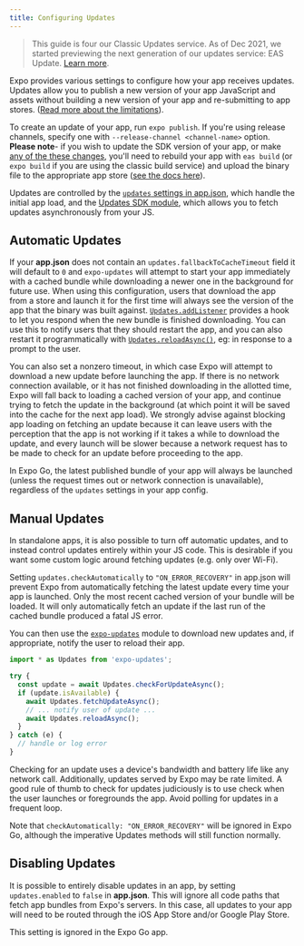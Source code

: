 ```yaml
---
title: Configuring Updates
---
```


> This guide is four our Classic Updates service. As of Dec 2021, we started previewing the next generation of our updates service: EAS Update. [Learn more](/eas-update).

Expo provides various settings to configure how your app receives updates. Updates allow you to publish a new version of your app JavaScript and assets without building a new version of your app and re-submitting to app stores. ([Read more about the limitations](../workflow/publishing.md)).

To create an update of your app, run `expo publish`. If you're using release channels, specify one with `--release-channel <channel-name>` option. **Please note**- if you wish to update the SDK version of your app, or make [any of the these changes](../workflow/publishing.md#some-native-configuration-cant-be-updated-by), you'll need to rebuild your app with `eas build` (or `expo build` if you are using the classic build service) and upload the binary file to the appropriate app store ([see the docs here](/build/setup.md)).

Updates are controlled by the [`updates` settings in app.json](../workflow/configuration.md#updates), which handle the initial app load, and the [Updates SDK module](../versions/latest/sdk/updates.md), which allows you to fetch updates asynchronously from your JS.

## Automatic Updates

If your **app.json** does not contain an `updates.fallbackToCacheTimeout` field it will default to `0` and `expo-updates` will attempt to start your app immediately with a cached bundle while downloading a newer one in the background for future use. When using this configuration, users that download the app from a store and launch it for the first time will always see the version of the app that the binary was built against. [`Updates.addListener`](../versions/latest/sdk/updates.md#expoupdatesaddlistenereventlistener) provides a hook to let you respond when the new bundle is finished downloading. You can use this to notify users that they should restart the app, and you can also restart it programmatically with [`Updates.reloadAsync()`](../versions/latest/sdk/updates.md#updatesreloadasync), eg: in response to a prompt to the user.

You can also set a nonzero timeout, in which case Expo will attempt to download a new update before launching the app. If there is no network connection available, or it has not finished downloading in the allotted time, Expo will fall back to loading a cached version of your app, and continue trying to fetch the update in the background (at which point it will be saved into the cache for the next app load). We strongly advise against blocking app loading on fetching an update because it can leave users with the perception that the app is not working if it takes a while to download the update, and every launch will be slower because a network request has to be made to check for an update before proceeding to the app.

In Expo Go, the latest published bundle of your app will always be launched (unless the request times out or network connection is unavailable), regardless of the `updates` settings in your app config.

## Manual Updates

In standalone apps, it is also possible to turn off automatic updates, and to instead control updates entirely within your JS code. This is desirable if you want some custom logic around fetching updates (e.g. only over Wi-Fi).

Setting `updates.checkAutomatically` to `"ON_ERROR_RECOVERY"` in app.json will prevent Expo from automatically fetching the latest update every time your app is launched. Only the most recent cached version of your bundle will be loaded. It will only automatically fetch an update if the last run of the cached bundle produced a fatal JS error.

You can then use the [`expo-updates`](../versions/latest/sdk/updates.md) module to download new updates and, if appropriate, notify the user to reload their app.

```javascript
import * as Updates from 'expo-updates';

try {
  const update = await Updates.checkForUpdateAsync();
  if (update.isAvailable) {
    await Updates.fetchUpdateAsync();
    // ... notify user of update ...
    await Updates.reloadAsync();
  }
} catch (e) {
  // handle or log error
}
```

Checking for an update uses a device's bandwidth and battery life like any network call. Additionally, updates served by Expo may be rate limited. A good rule of thumb to check for updates judiciously is to use check when the user launches or foregrounds the app. Avoid polling for updates in a frequent loop.

Note that `checkAutomatically: "ON_ERROR_RECOVERY"` will be ignored in Expo Go, although the imperative Updates methods will still function normally.

## Disabling Updates

It is possible to entirely disable updates in an app, by setting `updates.enabled` to `false` in **app.json**. This will ignore all code paths that fetch app bundles from Expo's servers. In this case, all updates to your app will need to be routed through the iOS App Store and/or Google Play Store.

This setting is ignored in the Expo Go app.
